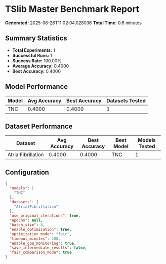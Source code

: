 # TSlib Master Benchmark Report

**Generated:** 2025-08-26T11:02:04.028036
**Total Time:** 0.6 minutes

## Summary Statistics

- **Total Experiments:** 1
- **Successful Runs:** 1
- **Success Rate:** 100.00%
- **Average Accuracy:** 0.4000
- **Best Accuracy:** 0.4000

## Model Performance

| Model | Avg Accuracy | Best Accuracy | Datasets Tested |
|-------|-------------|---------------|----------------|
| TNC | 0.4000 | 0.4000 | 1 |

## Dataset Performance

| Dataset | Avg Accuracy | Best Accuracy | Best Model | Models Tested |
|---------|-------------|---------------|------------|---------------|
| AtrialFibrillation | 0.4000 | 0.4000 | TNC | 1 |

## Configuration

```json
{
  "models": [
    "TNC"
  ],
  "datasets": [
    "AtrialFibrillation"
  ],
  "use_original_iterations": true,
  "epochs": null,
  "batch_size": 8,
  "enable_optimization": true,
  "optimization_mode": "fair",
  "timeout_minutes": 200,
  "enable_gpu_monitoring": true,
  "save_intermediate_results": false,
  "fair_comparison_mode": true
}
```
